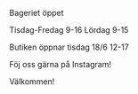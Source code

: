 
Bageriet öppet 

Tisdag-Fredag 9-16 Lördag 9-15

Butiken öppnar tisdag 18/6 12-17

Föj oss gärna på Instagram!

Välkommen!

